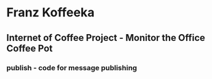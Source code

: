 # Franz Koffeeka

## Internet of Coffee Project - Monitor the Office Coffee Pot

### publish - code for message publishing
